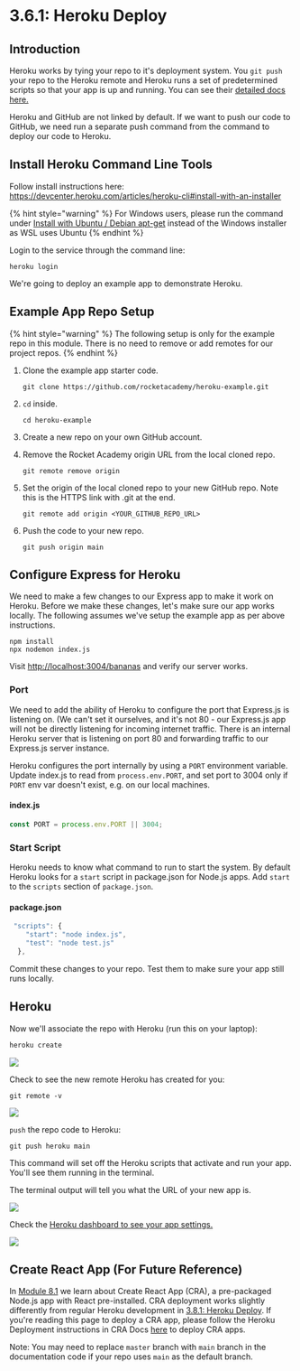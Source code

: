 # 3.6.1: Heroku Deploy

## Introduction

Heroku works by tying your repo to it's deployment system. You `git push` your repo to the Heroku remote and Heroku runs a set of predetermined scripts so that your app is up and running. You can see their [detailed docs here.](https://devcenter.heroku.com/articles/getting-started-with-nodejs?singlepage=true)

Heroku and GitHub are not linked by default. If we want to push our code to GitHub, we need run a separate push command from the command to deploy our code to Heroku.

## Install Heroku Command Line Tools

Follow install instructions here: https://devcenter.heroku.com/articles/heroku-cli#install-with-an-installer

{% hint style="warning" %}
For Windows users, please run the command under [Install with Ubuntu / Debian apt-get](https://devcenter.heroku.com/articles/heroku-cli#install-with-ubuntu-debian-apt-get) instead of the Windows installer as WSL uses Ubuntu
{% endhint %}

Login to the service through the command line:

```
heroku login
```

We're going to deploy an example app to demonstrate Heroku.

## Example App Repo Setup

{% hint style="warning" %}
The following setup is only for the example repo in this module. There is no need to remove or add remotes for our project repos.
{% endhint %}

1.  Clone the example app starter code.

    ```
    git clone https://github.com/rocketacademy/heroku-example.git
    ```
2.  `cd` inside.

    ```
    cd heroku-example
    ```
3. Create a new repo on your own GitHub account.
4.  Remove the Rocket Academy origin URL from the local cloned repo.

    ```
    git remote remove origin
    ```
5.  Set the origin of the local cloned repo to your new GitHub repo. Note this is the HTTPS link with .git at the end.

    ```
    git remote add origin <YOUR_GITHUB_REPO_URL>
    ```
6.  Push the code to your new repo.

    ```
    git push origin main
    ```

## Configure Express for Heroku

We need to make a few changes to our Express app to make it work on Heroku. Before we make these changes, let's make sure our app works locally. The following assumes we've setup the example app as per above instructions.

```
npm install
npx nodemon index.js
```

Visit [http://localhost:3004/bananas](http://localhost:3004/bananas) and verify our server works.

### Port

We need to add the ability of Heroku to configure the port that Express.js is listening on. (We can't set it ourselves, and it's not 80 - our Express.js app will not be directly listening for incoming internet traffic. There is an internal Heroku server that is listening on port 80 and forwarding traffic to our Express.js server instance.

Heroku configures the port internally by using a `PORT` environment variable. Update index.js to read from `process.env.PORT`, and set port to 3004 only if `PORT` env var doesn't exist, e.g. on our local machines.

#### index.js

```javascript
const PORT = process.env.PORT || 3004;
```

### Start Script

Heroku needs to know what command to run to start the system. By default Heroku looks for a `start` script in package.json for Node.js apps. Add `start` to the `scripts` section of `package.json`.

#### package.json

```javascript
 "scripts": {
    "start": "node index.js",
    "test": "node test.js"
  },
```

Commit these changes to your repo. Test them to make sure your app still runs locally.

## Heroku

Now we'll associate the repo with Heroku (run this on your laptop):

```bash
heroku create
```

![](<../../.gitbook/assets/Screen Shot 2020-12-10 at 4.37.07 PM.png>)

Check to see the new remote Heroku has created for you:

```
git remote -v
```

![](<../../.gitbook/assets/Screen Shot 2020-12-10 at 4.37.20 PM.png>)

`push` the repo code to Heroku:

```
git push heroku main
```

This command will set off the Heroku scripts that activate and run your app. You'll see them running in the terminal.

The terminal output will tell you what the URL of your new app is.

![](<../../.gitbook/assets/Screen Shot 2020-12-10 at 4.39.42 PM (2).png>)

Check the [Heroku dashboard to see your app settings.](https://dashboard.heroku.com)

![](<../../.gitbook/assets/Screen Shot 2020-12-10 at 4.38.18 PM.png>)

## Create React App (For Future Reference)

In [Module 8.1](https://github.com/rocketacademy/bootcamp-docs/blob/master/8-advanced-react/8.1-create-react-app) we learn about Create React App (CRA), a pre-packaged Node.js app with React pre-installed. CRA deployment works slightly differently from regular Heroku development in [3.8.1: Heroku Deploy](3.6.1-heroku-deploy.md). If you're reading this page to deploy a CRA app, please follow the Heroku Deployment instructions in CRA Docs [here](https://create-react-app.dev/docs/deployment/#heroku) to deploy CRA apps.

Note: You may need to replace `master` branch with `main` branch in the documentation code if your repo uses `main` as the default branch.
